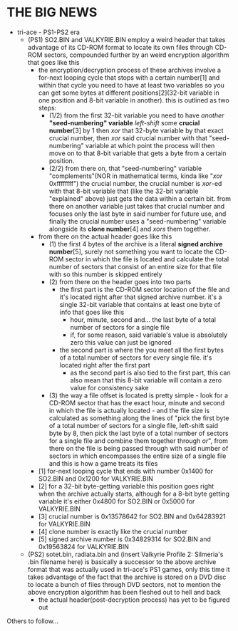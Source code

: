 # THE BIG NEWS

- tri-ace - PS1-PS2 era
  - (PS1) SO2.BIN and VALKYRIE.BIN employ a weird header that takes advantage of its CD-ROM format to locate its own files through CD-ROM sectors, compounded further by an weird encryption algorithm that goes like this
    - the encryption/decryption process of these archives involve a for-next looping cycle that stops with a certain number[1] and within that cycle you need to have at least two variables so you can get some bytes at different positions[2](32-bit variable in one position and 8-bit variable in another). this is outlined as two steps:
      - (1/2) from the first 32-bit variable you need to have *another* **"seed-numbering" variable** *left-shift* some **crucial number**[3] by 1 then *xor* that 32-byte variable by that exact crucial number, then *xor* said crucial number with that "seed-numbering" variable at which point the process will then move on to that 8-bit variable that gets a byte from a certain position. 
      - (2/2) from there on, that "seed-numbering" variable "complements"(NOR in mathematical terms, kinda like "*xor* 0xffffffff") the crucial number, the crucial number is *xor*-ed with that 8-bit variable that (like the 32-bit variable "explained" above) just gets the data within a certain bit. from there on another variable just takes that crucial number and focuses only the last byte in said number for future use, and finally the crucial number uses a "seed-numbering" variable alongside its **clone number**[4] and *xors* them together.
    - from there on the actual header goes like this
      - (1) the first 4 bytes of the archive is a literal **signed archive number**[5], surely not something you want to locate the CD-ROM sector in which the file is located and calculate the total number of sectors that consist of an entire size for that file with so this number is skipped entirely
      - (2) from there on the header goes into two parts 
        - the first part is the CD-ROM sector location of the file and it's located right after that signed archive number. it's a single 32-bit variable that contains at least one byte of info that goes like this
          - hour, minute, second and... the last byte of a total number of sectors for a single file
          - if, for some reason, said variable's value is absolutely zero this value can just be ignored
        - the second part is where the you meet all the first bytes of a total number of sectors for every single file. it's located right after the first part
          - as the second part is also tied to the first part, this can also mean that this 8-bit variable will contain a zero value for consistency sake
      - (3) the way a file offset is located is pretty simple - look for a CD-ROM sector that has the exact hour, minute and second in which the file is actually located - and the file size is calculated as something along the lines of "pick the first byte of a total number of sectors for a single file, left-shift said byte by 8, then pick the last byte of a total number of sectors for a single file and combine them together through *or*", from there on the file is being passed through with said number of sectors in which encompasses the entire size of a single file and this is how a game treats its files
    - [1] for-next looping cycle that ends with number 0x1400 for SO2.BIN and 0x1200 for VALKYRIE.BIN
    - [2] for a 32-bit byte-getting variable this position goes right when the archive actually starts, although for a 8-bit byte getting variable it's either 0x4800 for SO2.BIN or 0x5000 for VALKYRIE.BIN
    - [3] crucial number is 0x13578642 for SO2.BIN and 0x64283921 for VALKYRIE.BIN
    - [4] clone number is exactly like the crucial number
    - [5] signed archive number is 0x34829314 for SO2.BIN and 0x19563824 for VALKYRIE.BIN
  - (PS2) sotet.bin, radiata.bin and (insert Valkyrie Profile 2: Silmeria's .bin filename here) is basically a successor to the above archive format that was actually used in tri-ace's PS1 games, only this time it takes advantage of the fact that the archive is stored on a DVD disc to locate a bunch of files through DVD sectors, not to mention the above encryption algorithm has been fleshed out to hell and back
    - the actual header(post-decryption process) has yet to be figured out

Others to follow...
